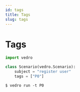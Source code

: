 ```yaml
---
id: tags
title: Tags
slug: tags
---
```

# Tags

```python
import vedro

class Scenario(vedro.Scenario):
    subject = "register user"
    tags = ["P0"]
```

```shell
$ vedro run -t P0
```
